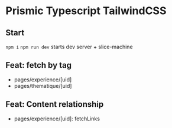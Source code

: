 # Prismic Typescript TailwindCSS

## Start

`npm i`
`npm run dev` starts dev server + slice-machine

## Feat: fetch by tag

- pages/experience/[uid]
- pages/thematique/[uid]

## Feat: Content relationship

- pages/experience/[uid]: fetchLinks
